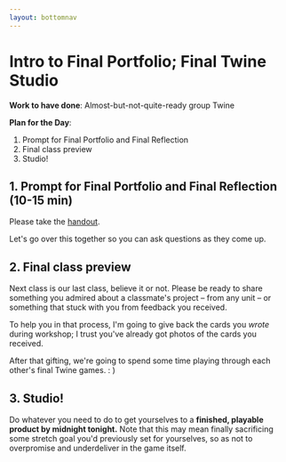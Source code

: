 ```yaml
---
layout: bottomnav
---
```


# Intro to Final Portfolio; Final Twine Studio

**Work to have done**: Almost-but-not-quite-ready group Twine

**Plan for the Day**:

1. Prompt for Final Portfolio and Final Reflection
2. Final class preview
3. Studio!

## 1. Prompt for Final Portfolio and Final Reflection (10-15 min)

Please take the [handout](/{{site.course.base_path}}/uploads/handout--final-portfolio-prompt.docx).

Let's go over this together so you can ask questions as they come up.

## 2. Final class preview

Next class is our last class, believe it or not. Please be ready to share something you admired about a classmate's project – from any unit – or something that stuck with you from feedback you received.

To help you in that process, I'm going to give back the cards you _wrote_ during workshop; I trust you've already got photos of the cards you received.

After that gifting, we're going to spend some time playing through each other's final Twine games. : )

## 3. Studio!

Do whatever you need to do to get yourselves to a **finished, playable product by midnight tonight.** Note that this may mean finally sacrificing some stretch goal you'd previously set for yourselves, so as not to overpromise and underdeliver in the game itself.
